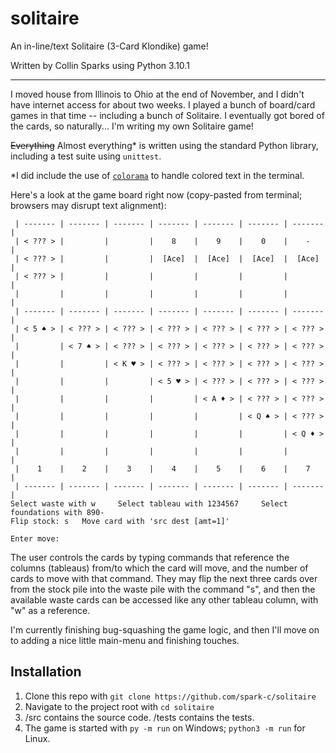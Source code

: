 # solitaire

An in-line/text Solitaire (3-Card Klondike) game!

Written by Collin Sparks using Python 3.10.1

---

I moved house from Illinois to Ohio at the end of November, and I didn't have internet access for about two weeks. I played a bunch of board/card games in that time -- including a bunch of Solitaire. I eventually got bored of the cards, so naturally... I'm writing my own Solitaire game!

~~Everything~~ Almost everything* is written using the standard Python library, including a test suite using `unittest`.

*I did include the use of [`colorama`](https://pypi.org/project/colorama/) to handle colored text in the terminal.

Here's a look at the game board right now (copy-pasted from terminal; browsers may disrupt text alignment):
```
 | ------- | ------- | ------- | ------- | ------- | ------- | ------- | 
 | < ??? > |         |         |    8    |    9    |    0    |    -    | 
 | < ??? > |         |         |  [Ace]  |  [Ace]  |  [Ace]  |  [Ace]  | 
 | < ??? > |         |         |         |         |         |         | 
 |         |         |         |         |         |         |         | 
 | ------- | ------- | ------- | ------- | ------- | ------- | ------- | 
 | < 5 ♠ > | < ??? > | < ??? > | < ??? > | < ??? > | < ??? > | < ??? > | 
 |         | < 7 ♠ > | < ??? > | < ??? > | < ??? > | < ??? > | < ??? > | 
 |         |         | < K ♥ > | < ??? > | < ??? > | < ??? > | < ??? > | 
 |         |         |         | < 5 ♥ > | < ??? > | < ??? > | < ??? > | 
 |         |         |         |         | < A ♦ > | < ??? > | < ??? > | 
 |         |         |         |         |         | < Q ♠ > | < ??? > | 
 |         |         |         |         |         |         | < Q ♦ > | 
 |         |         |         |         |         |         |         | 
 |    1    |    2    |    3    |    4    |    5    |    6    |    7    | 
 | ------- | ------- | ------- | ------- | ------- | ------- | ------- | 
Select waste with w     Select tableau with 1234567     Select foundations with 890-
Flip stock: s   Move card with 'src dest [amt=1]'

Enter move: 

```

The user controls the cards by typing commands that reference the columns (tableaus) from/to which the card will move, and the number of cards to move with that command. They may flip the next three cards over from the stock pile into the waste pile with the command "s", and then the available waste cards can be accessed like any other tableau column, with "w" as a reference.

I'm currently finishing bug-squashing the game logic, and then I'll move on to adding a nice little main-menu and finishing touches.

## Installation

1. Clone this repo with `git clone https://github.com/spark-c/solitaire`
1. Navigate to the project root with `cd solitaire`
1. /src contains the source code. /tests contains the tests.
1. The game is started with `py -m run` on Windows; `python3 -m run` for Linux.
